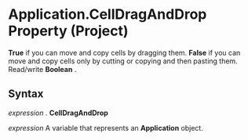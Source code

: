 
# Application.CellDragAndDrop Property (Project)

 **True** if you can move and copy cells by dragging them. **False** if you can move and copy cells only by cutting or copying and then pasting them. Read/write **Boolean** .


## Syntax

 _expression_ . **CellDragAndDrop**

 _expression_ A variable that represents an **Application** object.

